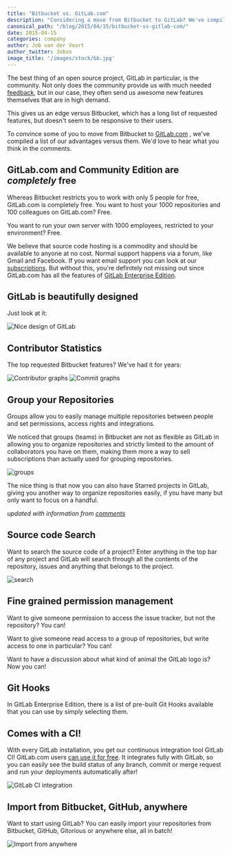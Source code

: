 ```yaml
---
title: "Bitbucket vs. GitLab.com"
description: "Considering a move from Bitbucket to GitLab? We've compiled a list of our advantages for you to view."
canonical_path: "/blog/2015/04/15/bitbucket-vs-gitlab-com/"
date: 2015-04-15
categories: company
author: Job van der Voort
author_twitter: Jobvo
image_title: '/images/stock/bb.jpg'
---
```


The best thing of an open source project, GitLab in particular, is the community.
Not only does the community provide us with much needed [feedback](http://feedback.gitlab.com),
but in our case, they often send us awesome new features themselves that are
in high demand.

This gives us an edge versus Bitbucket, which has a long list of requested
features, but doesn't seem to be responsive to their users.

To convince some of you to move from Bitbucket to [GitLab.com](/pricing/) , we've compiled
a list of our advantages versus them. We'd love to hear what you think in
the comments.

<!-- more -->

## GitLab.com and Community Edition are _completely_ free

Whereas Bitbucket restricts you to work with only 5 people for free,
GitLab.com is completely free. You want to host your 1000 repositories
and 100 colleagues on GitLab.com? Free.

You want to run your own server with 1000 employees, restricted to your
environment? Free.

We believe that source code hosting is a commodity and should be available
to anyone at no cost.
Normal support happens via a forum, like Gmail and Facebook.
If you want email support you can look at our [subscriptions](/pricing/). But without this,
you're definitely not missing out since GitLab.com has all the features of [GitLab Enterprise Edition](/features/#enterprise).

## GitLab is beautifully designed

Just look at it:

![Nice design of GitLab](/images/bb/design.png)

## Contributor Statistics

The top requested Bitbucket features? We've had it for years:

![Contributor graphs](/images/bb/graphs.png)
![Commit graphs](/images/bb/graphs2.png)

## Group your Repositories

Groups allow you to easily manage multiple repositories between people
and set permissions, access rights and integrations.

We noticed that groups (teams) in Bitbucket are not as flexible as
GitLab in allowing you to organize repositories and strictly limited
to the amount of collaborators you have on them, making them more a
way to sell subscriptions than actually used for grouping
repositories.

![groups](/images/bb/groups.png)

The nice thing is that now you can also have Starred projects in GitLab,
giving you another way to organize repositories easily, if you have
many but only want to focus on a handful.

_updated with information from [comments](/blog/2015/04/15/bitbucket-vs-gitlab-com/#comment-1972206300)_

## Source code Search

Want to search the source code of a project?
Enter anything in the top bar of any project and GitLab will search
through all the contents of the repository, issues and anything that belongs
to the project.

![search](/images/bb/search.png)

## Fine grained permission management

Want to give someone permission to access the issue tracker, but
not the repository? You can!

Want to give someone read access to a group of repositories,
but write access to one in particular? You can!

Want to have a discussion about what kind of animal the GitLab logo is?
Now you can!

## Git Hooks

In GitLab Enterprise Edition, there is a list of pre-built Git Hooks available
that you can use by simply selecting them.

## Comes with a CI!

With every GitLab installation, you get our continuous integration tool
GitLab CI! GitLab.com users [can use it for free](http://doc.gitlab.com/ce/ci/quick_start/README.html). It integrates fully with GitLab, so you can easily see the
build status of any branch, commit or merge request and run your
deployments automatically after!

![GitLab CI integration](/images/bb/ci.png)

## Import from Bitbucket, GitHub, anywhere

Want to start using GitLab? You can easily import your repositories from
Bitbucket, GitHub, Gitorious or anywhere else, all in batch!

![Import from anywhere](/images/bb/import.png)
